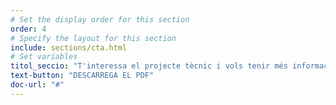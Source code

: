 ```yaml
---
# Set the display order for this section
order: 4
# Specify the layout for this section
include: sections/cta.html
# Set variables
titol_seccio: "T'interessa el projecte tècnic i vols tenir més informació?"
text-button: "DESCARREGA EL PDF"
doc-url: "#"
---
```

